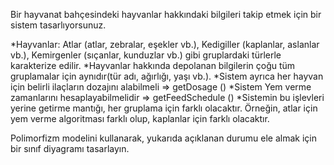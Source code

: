 Bir hayvanat bahçesindeki hayvanlar hakkındaki bilgileri takip etmek için bir sistem tasarlıyorsunuz.

*Hayvanlar:
  Atlar (atlar, zebralar, eşekler vb.),
  Kedigiller (kaplanlar, aslanlar vb.),
  Kemirgenler (sıçanlar, kunduzlar vb.) gibi gruplardaki türlerle karakterize edilir.
*Hayvanlar hakkında depolanan bilgilerin çoğu tüm gruplamalar için aynıdır(tür adı, ağırlığı, yaşı vb.).
*Sistem ayrıca her hayvan için belirli ilaçların dozajını alabilmeli => getDosage ()
*Sistem Yem verme zamanlarını hesaplayabilmelidir => getFeedSchedule ()
*Sistemin bu işlevleri yerine getirme mantığı, her gruplama için farklı olacaktır. Örneğin, atlar için yem verme algoritması farklı olup, kaplanlar için farklı olacaktır.

Polimorfizm modelini kullanarak, yukarıda açıklanan durumu ele almak için bir sınıf diyagramı tasarlayın.
